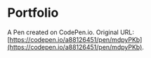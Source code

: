 # Portfolio

A Pen created on CodePen.io. Original URL: [https://codepen.io/a88126451/pen/mdpyPKb](https://codepen.io/a88126451/pen/mdpyPKb).


